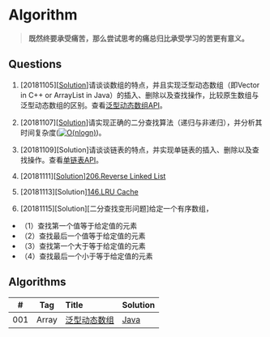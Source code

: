 # Algorithm

> **既然终要承受痛苦，那么尝试思考的痛总归比承受学习的苦更有意义。**

## Questions

1. [20181105][[Solution](https://github.com/guokaide/algorithm/blob/master/summary/summary.md#%E6%95%B0%E7%BB%84)]请谈谈数组的特点，并且实现泛型动态数组（即Vector in C++ or ArrayList in Java）的插入、删除以及查找操作，比较原生数组与泛型动态数组的区别。查看[泛型动态数组API](https://github.com/guokaide/algorithm/blob/master/questions/questions.md)。

2. [20181107][[Solution](https://github.com/guokaide/algorithm/blob/master/algorithms/src/array/BinarySearch.java)]请实现正确的二分查找算法（递归与非递归），并分析其时间复杂度(<a href="http://www.codecogs.com/eqnedit.php?latex=O(nlogn)" target="_blank"><img src="http://latex.codecogs.com/gif.latex?O(nlogn)" title="O(nlogn)" /></a>)。

3. [20181109][Solution]请谈谈链表的特点，并实现单链表的插入、删除以及查找操作。查看[单链表API](https://github.com/guokaide/algorithm/blob/master/questions/questions.md)。

4. [20181111][[Solution](https://github.com/guokaide/leetcode/tree/master/algorithms/src/reverselinkedlist_206)][206.Reverse Linked List](https://leetcode.com/problems/reverse-linked-list/description/)

5. [20181113][Solution][146.LRU Cache](https://leetcode.com/problems/lru-cache/description/)

6. [20181115][Solution][二分查找变形问题]给定一个有序数组，
* （1）查找第一个值等于给定值的元素
* （2）查找最后一个值等于给定值的元素
* （3）查找第一个大于等于给定值的元素
* （4）查找最后一个小于等于给定值的元素

## Algorithms

|#|Tag|Title|Solution|
|:---:|:---:|:---|:---|
|001|Array|[泛型动态数组](https://github.com/guokaide/algorithm/blob/master/questions/questions.md)|[Java](https://github.com/guokaide/algorithm/blob/master/algorithms/src/array/GenericArray.java)|
